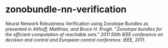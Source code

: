 # zonobundle-nn-verification
Neural Network Robustness Verification using Zonotope Bundles as presented in _Althoff, Matthias, and Bruce H. Krogh. "Zonotope bundles for the efficient computation of reachable sets." 2011 50th IEEE conference on decision and control and European control conference. IEEE, 2011_.
